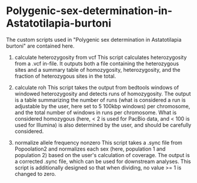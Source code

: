 # Polygenic-sex-determination-in-Astatotilapia-burtoni

The custom scripts used in "Polygenic sex determination in Astatotilapia burtoni" are contained here.

1. calculate heterozygosity from vcf
This script calculates heterozygosity from a .vcf in-file. It outputs both a file containing the heterozygous sites and a summary table of homozygosity, heterozygosity, and the fraction of heterozygous sites in the total. 

2. calculate roh
This script takes the output from bedtools windows of windowed heterozygosity and detects runs of homozygosity. The output is a table summarizing the number of runs (what is considered a run is adjustable by the user, here set to 5 100kbp windows) per chromosome, and the total number of windows in runs per chromosome. What is considered homozygous (here, < 2 is used for PacBio data, and < 100 is used for Illumina) is also determined by the user, and should be carefully considered. 

3. normalize allele frequency nonzero
This script takes a .sync file from Popoolation2 and normalizes each sex (here, population 1 and population 2) based on the user's calculation of coverage. The output is a corrected .sync file, which can be used for downstream analyses. This script is additionally designed so that when dividing, no value >= 1 is changed to zero. 
